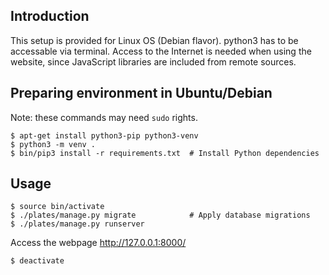 ## Introduction 
This setup is provided for Linux OS (Debian flavor). python3 has to be
accessable via terminal. Access to the Internet is needed when using the
website, since JavaScript libraries are included from remote sources.

## Preparing environment in Ubuntu/Debian
Note: these commands may need ``sudo`` rights.

    $ apt-get install python3-pip python3-venv
    $ python3 -m venv .
    $ bin/pip3 install -r requirements.txt  # Install Python dependencies

## Usage

    $ source bin/activate
    $ ./plates/manage.py migrate            # Apply database migrations
    $ ./plates/manage.py runserver

Access the webpage http://127.0.0.1:8000/

    $ deactivate
